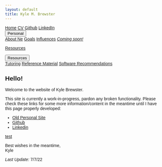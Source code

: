 ```yaml
---
layout: default
title: Kyle M. Brewster
---
```

<html>
<head>
<meta name="viewport" content="width=device-width, initial-scale=1">
<link rel="stylesheet" href="https://cdnjs.cloudflare.com/ajax/libs/font-awesome/4.7.0/css/font-awesome.min.css">
<style>
body {
  font-family: Arial, Helvetica, sans-serif;
}

.navbar {
  overflow: hidden;
  background-color: #333;
}

.navbar a {
  float: left;
  font-size: 16px;
  color: white;
  text-align: center;
  padding: 14px 16px;
  text-decoration: none;
}

.dropdown {
  float: left;
  overflow: hidden;
}

.dropdown .dropbtn {
  font-size: 16px;  
  border: none;
  outline: none;
  color: white;
  padding: 14px 16px;
  background-color: inherit;
  font-family: inherit;
  margin: 0;
}

.navbar a:hover, .dropdown:hover .dropbtn {
  background-color: red;
}

.dropdown-content {
  display: none;
  position: absolute;
  background-color: #f9f9f9;
  min-width: 160px;
  box-shadow: 0px 8px 16px 0px rgba(0,0,0,0.2);
  z-index: 1;
}

.dropdown-content a {
  float: none;
  color: black;
  padding: 12px 16px;
  text-decoration: none;
  display: block;
  text-align: left;
}

.dropdown-content a:hover {
  background-color: #ddd;
}

.dropdown:hover .dropdown-content {
  display: block;
}

.content {
  padding: 16px;
}

.sticky {
  position: fixed;
  top: 0;
  width: 100%;
}

.sticky + .content {
  padding-top: 60px;
}
  
</style>
</head>
<body>

<div class="navbar">
  <a href="#Home">Home</a>
  <a href="#">CV</a>
  <a href="https://github.com/k-brew">Github</a>
  <a href="#">LinkedIn</a>
   
   <div class="dropdown">
    <button class="dropbtn">Personal 
      <i class="fa fa-caret-down"></i>
    </button>
    <div class="dropdown-content">
      <a href="#">About Ne</a>
      <a href="#">Goals</a>
      <a href="#">Influences</a>
      <a href="#"><i>Coming soon!</i></a>
    </div></div>  
     
  <a href="#goals">Resources</a>
    <div class="dropdown">
    <button class="dropbtn">Resources 
      <i class="fa fa-caret-down"></i>
    </button>
    <div class="dropdown-content">
      <a href="#">Tutoring</a>
      <a href="#">Reference Material</a>
      <a href="#">Software Recommendations</a>
    </div> 
  </div> 
</div>
</body>
</html>

## Hello!

Welcome to the website of Kyle Brewster.

This site is currently a work-in-progress, pardon any broken functionality. Please check these links for some more information/content in the meantime until I have this page properly developed:

- [Old Personal Site](https://kyle-brewster.blogspot.com/)
- [Github](https://github.com/k-brew)
- [Linkedin](https://www.linkedin.com/in/kyle-brewster)

[test](https://k-brew.github.io/personal-site/test-page.md/)

Best wishes in the meantime,  
Kyle 

*Last Update:* 7/7/22

<script src="http://code.jquery.com/jquery-1.4.2.min.js"></script> <script> var x = document.getElementsByClassName("site-footer-credits"); setTimeout(() => { x[0].remove(); }, 10); </script>




